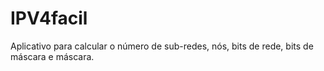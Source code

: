 IPV4facil
=========

Aplicativo para calcular o número de sub-redes, nós, bits de rede, bits de máscara e máscara.

